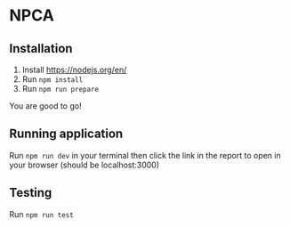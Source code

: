 # NPCA

## Installation

1. Install https://nodejs.org/en/
2. Run `npm install`
3. Run `npm run prepare`

You are good to go!

## Running application

Run `npm run dev` in your terminal then click the link in the report to open in your browser (should be localhost:3000)

## Testing

Run `npm run test`
